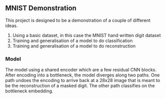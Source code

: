 ## MNIST Demonstration

This project is designed to be a demonstration of a couple of different ideas.

1. Using a basic dataset, in this case the MNIST hand written digit dataset
2. Training and generalisation of a model to do classification
3. Training and generalisation of a model to do reconstruction

### Model

The model using a shared encoder which are a few residual CNN blocks. After encoding into a bottleneck, the model diverges along two paths. One path undoes the encoding to arrive back at a 28x28 image that is meant to be the reconstruction of a masked digit. The other path classifies on the bottleneck embedding.